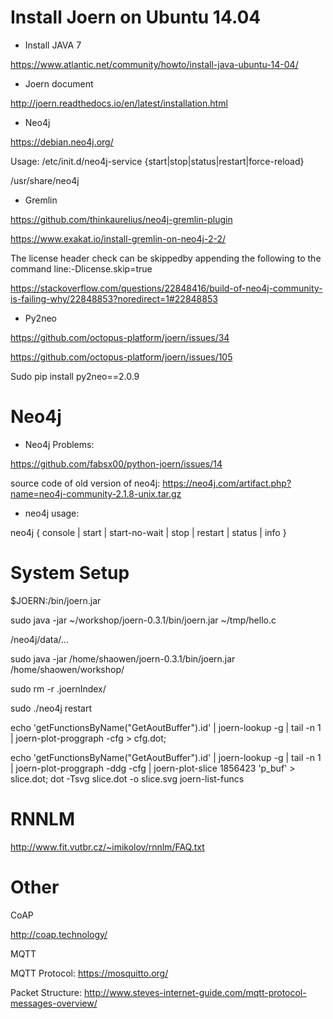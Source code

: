 # Install Joern on Ubuntu 14.04
* Install JAVA 7

https://www.atlantic.net/community/howto/install-java-ubuntu-14-04/

* Joern document

http://joern.readthedocs.io/en/latest/installation.html

* Neo4j

https://debian.neo4j.org/

Usage: /etc/init.d/neo4j-service {start|stop|status|restart|force-reload}

/usr/share/neo4j

* Gremlin

https://github.com/thinkaurelius/neo4j-gremlin-plugin

https://www.exakat.io/install-gremlin-on-neo4j-2-2/

The license header check can be skippedby appending the following to the command line:-Dlicense.skip=true

https://stackoverflow.com/questions/22848416/build-of-neo4j-community-is-failing-why/22848853?noredirect=1#22848853
* Py2neo

https://github.com/octopus-platform/joern/issues/34

https://github.com/octopus-platform/joern/issues/105

Sudo pip install py2neo==2.0.9

# Neo4j
* Neo4j Problems:

https://github.com/fabsx00/python-joern/issues/14

source code of old version of neo4j: https://neo4j.com/artifact.php?name=neo4j-community-2.1.8-unix.tar.gz

* neo4j usage:

neo4j { console | start | start-no-wait | stop | restart | status | info }


# System Setup
$JOERN:/bin/joern.jar

sudo java -jar ~/workshop/joern-0.3.1/bin/joern.jar ~/tmp/hello.c

/neo4j/data/...

sudo java -jar /home/shaowen/joern-0.3.1/bin/joern.jar /home/shaowen/workshop/

sudo rm -r .joernIndex/

sudo ./neo4j restart

echo 'getFunctionsByName("GetAoutBuffer").id' | joern-lookup -g | tail -n 1 | joern-plot-proggraph -cfg > cfg.dot;
 
echo 'getFunctionsByName("GetAoutBuffer").id' | joern-lookup -g | tail -n 1 | joern-plot-proggraph -ddg -cfg | joern-plot-slice 1856423 'p_buf' > slice.dot;
dot -Tsvg slice.dot -o slice.svg
joern-list-funcs

# RNNLM
http://www.fit.vutbr.cz/~imikolov/rnnlm/FAQ.txt

# Other
CoAP

http://coap.technology/

MQTT

MQTT Protocol: https://mosquitto.org/

Packet Structure: http://www.steves-internet-guide.com/mqtt-protocol-messages-overview/
